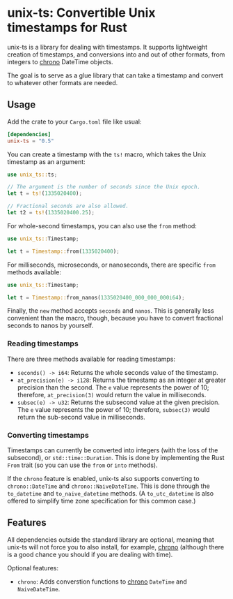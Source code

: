 # unix-ts: Convertible Unix timestamps for Rust

unix-ts is a library for dealing with timestamps. It supports lightweight
creation of timestamps, and conversions into and out of other formats, from
integers to [chrono][] DateTime objects.

The goal is to serve as a glue library that can take a timestamp and convert to
whatever other formats are needed.

## Usage

Add the crate to your `Cargo.toml` file like usual:

```toml
[dependencies]
unix-ts = "0.5"
```

You can create a timestamp with the `ts!` macro, which takes the Unix timestamp
as an argument:

```rs
use unix_ts::ts;

// The argument is the number of seconds since the Unix epoch.
let t = ts!(1335020400);

// Fractional seconds are also allowed.
let t2 = ts!(1335020400.25);
```

For whole-second timestamps, you can also use the `from` method:

```rs
use unix_ts::Timestamp;

let t = Timestamp::from(1335020400);
```

For milliseconds, microseconds, or nanoseconds, there are specific `from`
methods available:

```rs
use unix_ts::Timestamp;

let t = Timestamp::from_nanos(1335020400_000_000_000i64);
```

Finally, the `new` method accepts `seconds` and `nanos`. This is generally less
convenient than the macro, though, because you have to convert fractional
seconds to nanos by yourself.

### Reading timestamps

There are three methods available for reading timestamps:

- `seconds() -> i64`: Returns the whole seconds value of the timestamp.
- `at_precision(e) -> i128`: Returns the timestamp as an integer at greater
  precision than the second. The `e` value represents the power of 10;
  therefore, `at_precision(3)` would return the value in milliseconds.
- `subsec(e) -> u32`: Returns the subsecond value at the given precision. The
  `e` value represents the power of 10; therefore, `subsec(3)` would return the
  sub-second value in milliseconds.

### Converting timestamps

Timestamps can currently be converted into integers (with the loss of the
subsecond), or `std::time::Duration`. This is done by implementing the Rust
`From` trait (so you can use the `from` or `into` methods).

If the `chrono` feature is enabled, unix-ts also supports converting to
`chrono::DateTime` and `chrono::NaiveDateTime`. This is done through the
`to_datetime` and `to_naive_datetime` methods. (A `to_utc_datetime` is also
offered to simplify time zone specification for this common case.)

## Features

All dependencies outside the standard library are optional, meaning that
unix-ts will not force you to also install, for example, [chrono][] (although
there is a good chance you should if you are dealing with time).

Optional features:

- `chrono`: Adds converstion functions to [chrono][] `DateTime` and
  `NaiveDateTime`.

[chrono]: https://crates.io/crates/chrono
